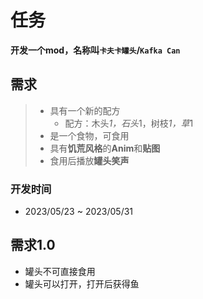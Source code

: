 # 任务

**开发一个mod，名称叫`卡夫卡罐头`/`Kafka Can`**

## 需求

> - 具有一个新的配方
>   - 配方：木头*1，石头*1，树枝*1，草*1
> - 是一个食物，可食用
> - 具有**饥荒风格**的**Anim**和**贴图**
> - 食用后播放**罐头笑声**

### 开发时间

- 2023/05/23 ~ 2023/05/31


## 需求1.0
- 罐头不可直接食用
- 罐头可以打开，打开后获得鱼
